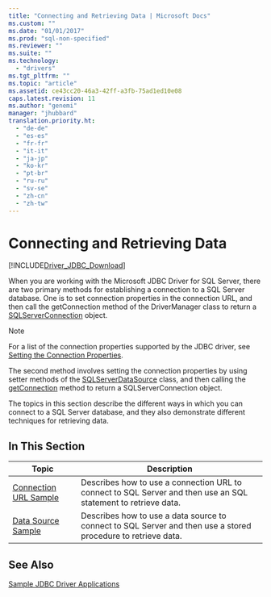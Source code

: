 ```yaml
---
title: "Connecting and Retrieving Data | Microsoft Docs"
ms.custom: ""
ms.date: "01/01/2017"
ms.prod: "sql-non-specified"
ms.reviewer: ""
ms.suite: ""
ms.technology: 
  - "drivers"
ms.tgt_pltfrm: ""
ms.topic: "article"
ms.assetid: ce43cc20-46a3-42ff-a3fb-75ad1ed10e08
caps.latest.revision: 11
ms.author: "genemi"
manager: "jhubbard"
translation.priority.ht: 
  - "de-de"
  - "es-es"
  - "fr-fr"
  - "it-it"
  - "ja-jp"
  - "ko-kr"
  - "pt-br"
  - "ru-ru"
  - "sv-se"
  - "zh-cn"
  - "zh-tw"
---
```

# Connecting and Retrieving Data
[!INCLUDE[Driver_JDBC_Download](../../connect/jdbc/includes)]

  When you are working with the Microsoft JDBC Driver for SQL Server, there are two primary methods for establishing a connection to a SQL Server database. One is to set connection properties in the connection URL, and then call the getConnection method of the DriverManager class to return a [SQLServerConnection](../../connect/jdbc/reference/sqlserverconnection-class.md) object.  
  
> [!NOTE]  
>  For a list of the connection properties supported by the JDBC driver, see [Setting the Connection Properties](../../connect/jdbc/setting-the-connection-properties.md).  
  
 The second method involves setting the connection properties by using setter methods of the [SQLServerDataSource](../../connect/jdbc/reference/sqlserverdatasource-class.md) class, and then calling the [getConnection](../../connect/jdbc/reference/getconnection-method--sqlserverdatasource-.md) method to return a SQLServerConnection object.  
  
 The topics in this section describe the different ways in which you can connect to a SQL Server database, and they also demonstrate different techniques for retrieving data.  
  
## In This Section  
  
|Topic|Description|  
|-----------|-----------------|  
|[Connection URL Sample](../../connect/jdbc/connection-url-sample.md)|Describes how to use a connection URL to connect to SQL Server and then use an SQL statement to retrieve data.|  
|[Data Source Sample](../../connect/jdbc/data-source-sample.md)|Describes how to use a data source to connect to SQL Server and then use a stored procedure to retrieve data.|  
  
## See Also  
 [Sample JDBC Driver Applications](../../connect/jdbc/sample-jdbc-driver-applications.md)  
  
  